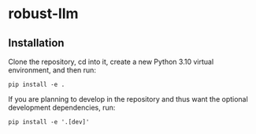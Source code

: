 # robust-llm

## Installation
Clone the repository, cd into it, create a new Python 3.10 virtual environment, and then run:
```
pip install -e .
```

If you are planning to develop in the repository and thus want the optional development dependencies, run:
```
pip install -e '.[dev]'
```
